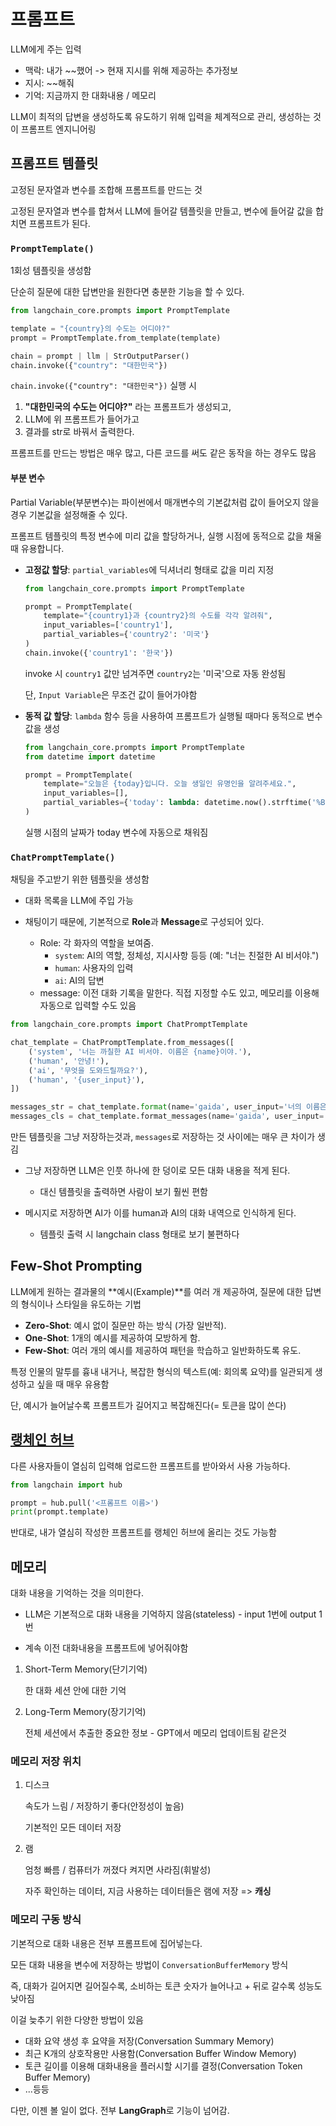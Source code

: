 # 프롬프트

LLM에게 주는 입력
- 맥락: 내가 ~~했어 -> 현재 지시를 위해 제공하는 추가정보
- 지시: ~~해줘
- 기억: 지금까지 한 대화내용 / 메모리

LLM이 최적의 답변을 생성하도록 유도하기 위해 입력을 체계적으로 관리, 생성하는 것이 프롬프트 엔지니어링

##  프롬프트 템플릿

고정된 문자열과 변수를 조합해 프롬프트를 만드는 것

고정된 문자열과 변수를 합쳐서 LLM에 들어갈 템플릿을 만들고, 변수에 들어갈 값을 합치면 프롬프트가 된다.

### `PromptTemplate()`

1회성 템플릿을 생성함

단순히 질문에 대한 답변만을 원한다면 충분한 기능을 할 수 있다.

```py
from langchain_core.prompts import PromptTemplate

template = "{country}의 수도는 어디야?"
prompt = PromptTemplate.from_template(template)
```

```py
chain = prompt | llm | StrOutputParser()
chain.invoke({"country": "대한민국"})
```
`chain.invoke({"country": "대한민국"})` 실행 시 

1. **"대한민국의 수도는 어디야?"** 라는 프롬프트가 생성되고, 
2. LLM에 위 프롬프트가 들어가고
3. 결과를 str로 바꿔서 출력한다.

프롬프트를 만드는 방법은 매우 많고, 다른 코드를 써도 같은 동작을 하는 경우도 많음

#### 부분 변수
Partial Variable(부분변수)는 파이썬에서 매개변수의 기본값처럼 값이 들어오지 않을 경우 기본값을 설정해줄 수 있다.

프롬프트 템플릿의 특정 변수에 미리 값을 할당하거나, 실행 시점에 동적으로 값을 채울 때 유용합니다.

-   **고정값 할당**: `partial_variables`에 딕셔너리 형태로 값을 미리 지정

    ```python
    from langchain_core.prompts import PromptTemplate

    prompt = PromptTemplate(
        template="{country1}과 {country2}의 수도를 각각 알려줘",
        input_variables=['country1'],
        partial_variables={'country2': '미국'}
    )
    chain.invoke({'country1': '한국'})
    ```
    invoke 시 `country1` 값만 넘겨주면 `country2`는 '미국'으로 자동 완성됨
    
    단, `Input Variable`은 무조건 값이 들어가야함

-   **동적 값 할당**: `lambda` 함수 등을 사용하여 프롬프트가 실행될 때마다 동적으로 변수 값을 생성

    ```python
    from langchain_core.prompts import PromptTemplate
    from datetime import datetime

    prompt = PromptTemplate(
        template="오늘은 {today}입니다. 오늘 생일인 유명인을 알려주세요.",
        input_variables=[],
        partial_variables={'today': lambda: datetime.now().strftime('%B %d')}
    )
    ```

    실행 시점의 날짜가 today 변수에 자동으로 채워짐

### `ChatPromptTemplate()`

채팅을 주고받기 위한 템플릿을 생성함

- 대화 목록을 LLM에 주입 가능

- 채팅이기 때문에, 기본적으로 **Role**과 **Message**로 구성되어 있다.
  - Role: 각 화자의 역할을 보여줌. 
    - `system`: AI의 역할, 정체성, 지시사항 등등 (예: "너는 친절한 AI 비서야.")
    - `human`: 사용자의 입력
    - `ai`: AI의 답변
  - message: 이전 대화 기록을 말한다. 직접 지정할 수도 있고, 메모리를 이용해 자동으로 입력할 수도 있음 

```py
from langchain_core.prompts import ChatPromptTemplate

chat_template = ChatPromptTemplate.from_messages([
    ('system', '너는 까칠한 AI 비서야. 이름은 {name}이야.'),
    ('human', '안녕!'),
    ('ai', '무엇을 도와드릴까요?'),
    ('human', '{user_input}'),
])

messages_str = chat_template.format(name='gaida', user_input='너의 이름은 뭐니?')
messages_cls = chat_template.format_messages(name='gaida', user_input='너의 이름은 뭐니?')
```
만든 템플릿을 그냥 저장하는것과, `messages`로 저장하는 것 사이에는 매우 큰 차이가 생김

- 그냥 저장하면 LLM은 인풋 하나에 한 덩이로 모든 대화 내용을 적게 된다.
    - 대신 템플릿을 출력하면 사람이 보기 훨씬 편함

- 메시지로 저장하면 AI가 이를 human과 AI의 대화 내역으로 인식하게 된다.
    - 템플릿 출력 시 langchain class 형태로 보기 불편하다



## Few-Shot Prompting

LLM에게 원하는 결과물의 **예시(Example)**를 여러 개 제공하여, 질문에 대한 답변의 형식이나 스타일을 유도하는 기법

-   **Zero-Shot**: 예시 없이 질문만 하는 방식 (가장 일반적).
-   **One-Shot**: 1개의 예시를 제공하여 모방하게 함.
-   **Few-Shot**: 여러 개의 예시를 제공하여 패턴을 학습하고 일반화하도록 유도.

특정 인물의 말투를 흉내 내거나, 복잡한 형식의 텍스트(예: 회의록 요약)를 일관되게 생성하고 싶을 때 매우 유용함

단, 예시가 늘어날수록 프롬프트가 길어지고 복잡해진다(= 토큰을 많이 쓴다)


## [랭체인 허브](https://smith.langchain.com/hub)

다른 사용자들이 열심히 입력해 업로드한 프롬프트를 받아와서 사용 가능하다.

```py
from langchain import hub

prompt = hub.pull('<프롬프트 이름>')
print(prompt.template)
```
반대로, 내가 열심히 작성한 프롬프트를 랭체인 허브에 올리는 것도 가능함


## 메모리

대화 내용을 기억하는 것을 의미한다.

- LLM은 기본적으로 대화 내용을 기억하지 않음(stateless) - input 1번에 output 1번

- 계속 이전 대화내용을 프롬프트에 넣어줘야함

1. Short-Term Memory(단기기억)

    한 대화 세션 안에 대한 기억

2. Long-Term Memory(장기기억)

    전체 세션에서 추출한 중요한 정보 - GPT에서 메모리 업데이트됨 같은것

### 메모리 저장 위치

1. 디스크

    속도가 느림 / 저장하기 좋다(안정성이 높음)

    기본적인 모든 데이터 저장

2. 램

    엄청 빠름 / 컴퓨터가 꺼졌다 켜지면 사라짐(휘발성)

    자주 확인하는 데이터, 지금 사용하는 데이터들은 램에 저장 => **캐싱**

### 메모리 구동 방식

기본적으로 대화 내용은 전부 프롬프트에 집어넣는다. 

모든 대화 내용을 변수에 저장하는 방법이 `ConversationBufferMemory` 방식

즉, 대화가 길어지면 길어질수록, 소비하는 토큰 숫자가 늘어나고 + 뒤로 갈수록 성능도 낮아짐

이걸 늦추기 위한 다양한 방법이 있음

- 대화 요약 생성 후 요약을 저장(Conversation Summary Memory)
- 최근 K개의 상호작용만 사용함(Conversation Buffer Window Memory)
- 토큰 길이를 이용해 대화내용을 플러시할 시기를 결정(Conversation Token Buffer Memory)
- ...등등

다만, 이젠 볼 일이 없다. 전부 **LangGraph**로 기능이 넘어감.